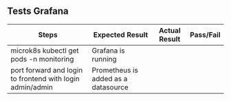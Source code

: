 ## Tests Grafana

Steps | Expected Result | Actual Result | Pass/Fail |
| --- | --------------- | ------------- | ----------|
| microk8s kubectl get pods -n monitoring | Grafana is running | | |
| port forward and login to frontend with login admin/admin |  Prometheus is added as a datasource | | |
